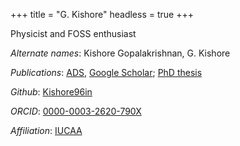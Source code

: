 +++
title = "G. Kishore"
headless = true
+++

Physicist and FOSS enthusiast

*Alternate names*:
	Kishore Gopalakrishnan,
	G. Kishore

*Publications*:
	[ADS](https://ui.adsabs.harvard.edu/search/q=orcid%3A0000-0003-2620-790X&sort=date%20desc%2C%20bibcode%20desc&p_=0),
	[Google Scholar](https://scholar.google.com/citations?user=VlIdLfEAAAAJ&hl=en&oi=ao);
	[PhD thesis](blog/phd_thesis)

*Github*:
	[Kishore96in](https://github.com/Kishore96in)

*ORCID*:
	[0000-0003-2620-790X](https://orcid.org/0000-0003-2620-790X)

*Affiliation*:
	[IUCAA](https://www.iucaa.in/)

